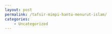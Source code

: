 ```yaml
---
layout: post
permalink: /tafsir-mimpi-hantu-menurut-islam/
categories:
    - Uncategorized
---
```


